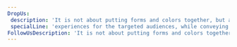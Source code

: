 ```yaml
---
DropUs:
 description: 'It is not about putting forms and colors together, but about finding the right balance between logic and aesthetics, in order to offer optimal experiences for the targeted audiences, while conveying the right messages and staying true to the brand’s identity.'
 specialLine: 'experiences for the targeted audiences, while conveying the right messages and staying true'
FollowUsDescription: 'It is not about putting forms and colors together, but about finding the right balance between.'
---
```

